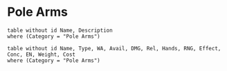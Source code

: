 # Pole Arms

```dataview
table without id Name, Description
where (Category = "Pole Arms")
```

```dataview
table without id Name, Type, WA, Avail, DMG, Rel, Hands, RNG, Effect, Conc, EN, Weight, Cost
where (Category = "Pole Arms")
```